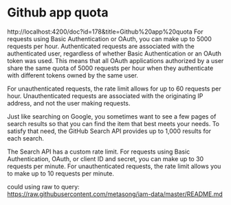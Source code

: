 # Github app quota
http://localhost:4200/doc?id=178&title=Github%20app%20quota
For requests using Basic Authentication or OAuth, you can make up to 5000 requests per hour. Authenticated requests are associated with the authenticated user, regardless of whether Basic Authentication or an OAuth token was used. This means that all OAuth applications authorized by a user share the same quota of 5000 requests per hour when they authenticate with different tokens owned by the same user.

For unauthenticated requests, the rate limit allows for up to 60 requests per hour. Unauthenticated requests are associated with the originating IP address, and not the user making requests.

Just like searching on Google, you sometimes want to see a few pages of search results so that you can find the item that best meets your needs. To satisfy that need, the GitHub Search API provides up to 1,000 results for each search.

The Search API has a custom rate limit. For requests using Basic Authentication, OAuth, or client ID and secret, you can make up to 30 requests per minute. For unauthenticated requests, the rate limit allows you to make up to 10 requests per minute.

could using raw to query:
https://raw.githubusercontent.com/metasong/iam-data/master/README.md